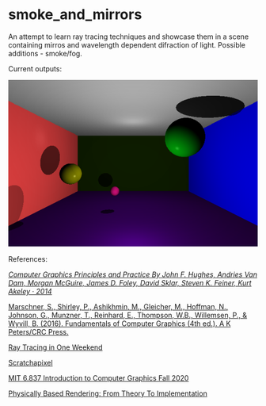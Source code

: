 # smoke_and_mirrors

An attempt to learn ray tracing techniques and showcase them in a scene containing mirros and wavelength dependent difraction of light.
Possible additions - smoke/fog.

Current outputs:

![Scene](outputImage.png)

References:

[_Computer Graphics Principles and Practice By John F. Hughes, Andries Van Dam, Morgan McGuire, James D. Foley, David Sklar, Steven K. Feiner, Kurt Akeley · 2014_](https://www.worldcat.org/title/computer-graphics-principles-and-practice/oclc/828142648)

[Marschner, S., Shirley, P., Ashikhmin, M., Gleicher, M., Hoffman, N., Johnson, G., Munzner, T., Reinhard, E., Thompson, W.B., Willemsen, P., & Wyvill, B. (2016). Fundamentals of Computer Graphics (4th ed.). A K Peters/CRC Press. ](https://doi.org/10.1201/9781315372198)

[Ray Tracing in One Weekend](https://raytracing.github.io/books/RayTracingInOneWeekend.html)

[Scratchapixel](https://www.scratchapixel.com/)

[MIT 6.837 Introduction to Computer Graphics Fall 2020](https://www.youtube.com/watch?v=-LqUu61oRdk&list=PLQ3UicqQtfNuBjzJ-KEWmG1yjiRMXYKhh)

[Physically Based Rendering: From Theory To Implementation](https://www.pbr-book.org/)
